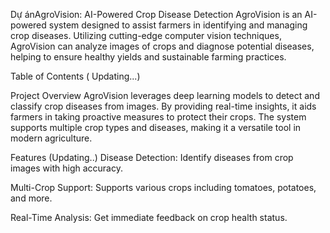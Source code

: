 Dự ánAgroVision: AI-Powered Crop Disease Detection
AgroVision is an AI-powered system designed to assist farmers in identifying and managing crop diseases. Utilizing cutting-edge computer vision techniques, AgroVision can analyze images of crops and diagnose potential diseases, helping to ensure healthy yields and sustainable farming practices.

Table of Contents ( Updating...)

Project Overview
AgroVision leverages deep learning models to detect and classify crop diseases from images. By providing real-time insights, it aids farmers in taking proactive measures to protect their crops. The system supports multiple crop types and diseases, making it a versatile tool in modern agriculture.

Features (Updating..)
Disease Detection: Identify diseases from crop images with high accuracy.

Multi-Crop Support: Supports various crops including tomatoes, potatoes, and more.

Real-Time Analysis: Get immediate feedback on crop health status.